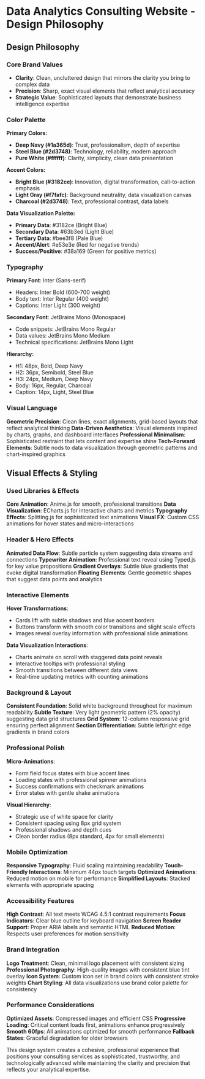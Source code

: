 # Data Analytics Consulting Website - Design Philosophy

## Design Philosophy

### Core Brand Values
- **Clarity**: Clean, uncluttered design that mirrors the clarity you bring to complex data
- **Precision**: Sharp, exact visual elements that reflect analytical accuracy
- **Strategic Value**: Sophisticated layouts that demonstrate business intelligence expertise

### Color Palette
**Primary Colors:**
- **Deep Navy (#1a365d)**: Trust, professionalism, depth of expertise
- **Steel Blue (#2d3748)**: Technology, reliability, modern approach
- **Pure White (#ffffff)**: Clarity, simplicity, clean data presentation

**Accent Colors:**
- **Bright Blue (#3182ce)**: Innovation, digital transformation, call-to-action emphasis
- **Light Gray (#f7fafc)**: Background neutrality, data visualization canvas
- **Charcoal (#2d3748)**: Text, professional contrast, data labels

**Data Visualization Palette:**
- **Primary Data**: #3182ce (Bright Blue)
- **Secondary Data**: #63b3ed (Light Blue)
- **Tertiary Data**: #bee3f8 (Pale Blue)
- **Accent/Alert**: #e53e3e (Red for negative trends)
- **Success/Positive**: #38a169 (Green for positive metrics)

### Typography
**Primary Font**: Inter (Sans-serif)
- Headers: Inter Bold (600-700 weight)
- Body text: Inter Regular (400 weight)
- Captions: Inter Light (300 weight)

**Secondary Font**: JetBrains Mono (Monospace)
- Code snippets: JetBrains Mono Regular
- Data values: JetBrains Mono Medium
- Technical specifications: JetBrains Mono Light

**Hierarchy:**
- H1: 48px, Bold, Deep Navy
- H2: 36px, Semibold, Steel Blue
- H3: 24px, Medium, Deep Navy
- Body: 16px, Regular, Charcoal
- Caption: 14px, Light, Steel Blue

### Visual Language
**Geometric Precision**: Clean lines, exact alignments, grid-based layouts that reflect analytical thinking
**Data-Driven Aesthetics**: Visual elements inspired by charts, graphs, and dashboard interfaces
**Professional Minimalism**: Sophisticated restraint that lets content and expertise shine
**Tech-Forward Elements**: Subtle nods to data visualization through geometric patterns and chart-inspired graphics

## Visual Effects & Styling

### Used Libraries & Effects
**Core Animation**: Anime.js for smooth, professional transitions
**Data Visualization**: ECharts.js for interactive charts and metrics
**Typography Effects**: Splitting.js for sophisticated text animations
**Visual FX**: Custom CSS animations for hover states and micro-interactions

### Header & Hero Effects
**Animated Data Flow**: Subtle particle system suggesting data streams and connections
**Typewriter Animation**: Professional text reveal using Typed.js for key value propositions
**Gradient Overlays**: Subtle blue gradients that evoke digital transformation
**Floating Elements**: Gentle geometric shapes that suggest data points and analytics

### Interactive Elements
**Hover Transformations**: 
- Cards lift with subtle shadows and blue accent borders
- Buttons transform with smooth color transitions and slight scale effects
- Images reveal overlay information with professional slide animations

**Data Visualization Interactions**:
- Charts animate on scroll with staggered data point reveals
- Interactive tooltips with professional styling
- Smooth transitions between different data views
- Real-time updating metrics with counting animations

### Background & Layout
**Consistent Foundation**: Solid white background throughout for maximum readability
**Subtle Texture**: Very light geometric pattern (2% opacity) suggesting data grid structures
**Grid System**: 12-column responsive grid ensuring perfect alignment
**Section Differentiation**: Subtle left/right edge gradients in brand colors

### Professional Polish
**Micro-Animations**: 
- Form field focus states with blue accent lines
- Loading states with professional spinner animations
- Success confirmations with checkmark animations
- Error states with gentle shake animations

**Visual Hierarchy**:
- Strategic use of white space for clarity
- Consistent spacing using 8px grid system
- Professional shadows and depth cues
- Clean border radius (8px standard, 4px for small elements)

### Mobile Optimization
**Responsive Typography**: Fluid scaling maintaining readability
**Touch-Friendly Interactions**: Minimum 44px touch targets
**Optimized Animations**: Reduced motion on mobile for performance
**Simplified Layouts**: Stacked elements with appropriate spacing

### Accessibility Features
**High Contrast**: All text meets WCAG 4.5:1 contrast requirements
**Focus Indicators**: Clear blue outline for keyboard navigation
**Screen Reader Support**: Proper ARIA labels and semantic HTML
**Reduced Motion**: Respects user preferences for motion sensitivity

### Brand Integration
**Logo Treatment**: Clean, minimal logo placement with consistent sizing
**Professional Photography**: High-quality images with consistent blue tint overlay
**Icon System**: Custom icon set in brand colors with consistent stroke weights
**Chart Styling**: All data visualizations use brand color palette for consistency

### Performance Considerations
**Optimized Assets**: Compressed images and efficient CSS
**Progressive Loading**: Critical content loads first, animations enhance progressively
**Smooth 60fps**: All animations optimized for smooth performance
**Fallback States**: Graceful degradation for older browsers

This design system creates a cohesive, professional experience that positions your consulting services as sophisticated, trustworthy, and technologically advanced while maintaining the clarity and precision that reflects your analytical expertise.